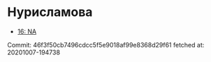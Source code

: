 # Нурисламова
- [16: NA](16.md)

Commit: 46f3f50cb7496cdcc5f5e9018af99e8368d29f61
 fetched at: 20201007-194738
